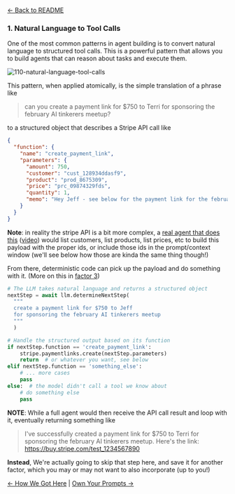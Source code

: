 [← Back to README](https://github.com/humanlayer/12-factor-agents/blob/main/README.md)

### 1. Natural Language to Tool Calls 

One of the most common patterns in agent building is to convert natural language to structured tool calls. This is a powerful pattern that allows you to build agents that can reason about tasks and execute them.

![110-natural-language-tool-calls](https://github.com/humanlayer/12-factor-agents/blob/main/img/110-natural-language-tool-calls.png)

This pattern, when applied atomically, is the simple translation of a phrase like

> can you create a payment link for $750 to Terri for sponsoring the february AI tinkerers meetup? 

to a structured object that describes a Stripe API call like

```json
{
  "function": {
    "name": "create_payment_link",
    "parameters": {
      "amount": 750,
      "customer": "cust_128934ddasf9",
      "product": "prod_8675309",
      "price": "prc_09874329fds",
      "quantity": 1,
      "memo": "Hey Jeff - see below for the payment link for the february ai tinkerers meetup"
    }
  }
}
```

**Note**: in reality the stripe API is a bit more complex, a [real agent that does this](https://github.com/dexhorthy/mailcrew) ([video](https://www.youtube.com/watch?v=f_cKnoPC_Oo)) would list customers, list products, list prices, etc to build this payload with the proper ids, or include those ids in the prompt/context window (we'll see below how those are kinda the same thing though!)

From there, deterministic code can pick up the payload and do something with it. (More on this in [factor 3](https://github.com/humanlayer/12-factor-agents/blob/main/content/factor-3-own-your-context-window.md))

```python
# The LLM takes natural language and returns a structured object
nextStep = await llm.determineNextStep(
  """
  create a payment link for $750 to Jeff 
  for sponsoring the february AI tinkerers meetup
  """
  )

# Handle the structured output based on its function
if nextStep.function == 'create_payment_link':
    stripe.paymentlinks.create(nextStep.parameters)
    return  # or whatever you want, see below
elif nextStep.function == 'something_else':
    # ... more cases
    pass
else:  # the model didn't call a tool we know about
    # do something else
    pass
```

**NOTE**: While a full agent would then receive the API call result and loop with it, eventually returning something like

> I've successfully created a payment link for $750 to Terri for sponsoring the february AI tinkerers meetup. Here's the link: https://buy.stripe.com/test_1234567890

**Instead**, We're actually going to skip that step here, and save it for another factor, which you may or may not want to also incorporate (up to you!)

[← How We Got Here](https://github.com/humanlayer/12-factor-agents/blob/main/content/brief-history-of-software.md) | [Own Your Prompts →](https://github.com/humanlayer/12-factor-agents/blob/main/content/factor-2-own-your-prompts.md)
